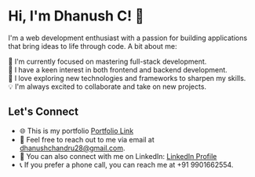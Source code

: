 # Hi, I'm Dhanush C! 👋
I'm a web development enthusiast with a passion for building applications that bring ideas to life through code. A bit about me:

🌱 I'm currently focused on mastering full-stack development.  
🌿 I have a keen interest in both frontend and backend development.  
🚀 I love exploring new technologies and frameworks to sharpen my skills.  
💡 I'm always excited to collaborate and take on new projects.


## Let's Connect
- 🌐 This is my portfolio [Portfolio Link](https://[https://dhanushc-portfolio.vercel.app/])
- 📧 Feel free to reach out to me via email at [dhanushchandru28@gmail.com](mailto:dhanushchandru28@gmail.com).
- 🔗 You can also connect with me on LinkedIn: [LinkedIn Profile](https://www.linkedin.com/in/dhanushc28)
- 📞 If you prefer a phone call, you can reach me at +91 9901662554.
